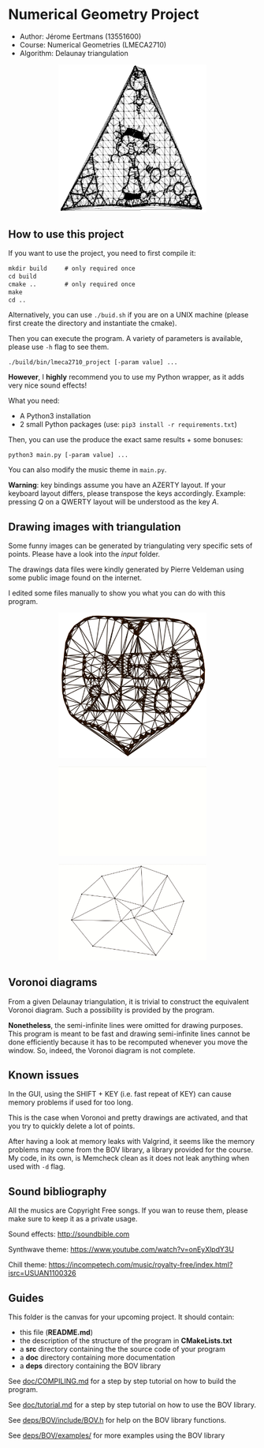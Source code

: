 # Numerical Geometry Project

- Author: Jérome Eertmans (13551600)
- Course: Numerical Geometries (LMECA2710)
- Algorithm: Delaunay triangulation

<p align="center"> <img src="static/lmeca2170.png" width="300"></p>

## How to use this project

If you want to use the project, you need to first compile it:

```
mkdir build     # only required once
cd build
cmake ..        # only required once
make
cd ..
```

Alternatively, you can use `./buid.sh` if you are on a UNIX machine (please first create the directory and instantiate the cmake).

Then you can execute the program. A variety of parameters is available, please use `-h` flag to see them.
```
./build/bin/lmeca2710_project [-param value] ...
```


**However**, I **highly** recommend you to use my Python wrapper, as it adds
very nice sound effects!

What you need:
 - A Python3 installation
 - 2 small Python packages (use: `pip3 install -r requirements.txt`)

Then, you can use the produce the exact same results + some bonuses:
```
python3 main.py [-param value] ...
```

You can also modify the music theme in `main.py`.

**Warning**: key bindings assume you have an AZERTY layout. If your keyboard layout differs, please transpose the keys accordingly.
Example: pressing *Q* on a QWERTY layout will be understood as the key *A*.

## Drawing images with triangulation

Some funny images can be generated by triangulating very specific sets of points.
Please have a look into the *input* folder.

The drawings data files were kindly generated by Pierre Veldeman using some public image found on the internet.

I edited some files manually to show you what you can do with this program.



<p align="center"> <img src="static/love.png" width="300"></p>

<p align="center"> <img src="static/interact.gif" width="300"></p>

<p align="center"> <img src="static/illustration.gif" width="300"></p>

## Voronoi diagrams

From a given Delaunay triangulation, it is trivial to construct the equivalent  Voronoi diagram.
Such a possibility is provided by the program.

**Nonetheless**, the semi-infinite lines were omitted for drawing purposes. This program is meant to be fast
and drawing semi-infinite lines cannot be done efficiently because it has to be recomputed whenever you move the window.
So, indeed, the Voronoi diagram is not complete.

## Known issues

In the GUI, using the SHIFT + KEY (i.e. fast repeat of KEY) can cause memory problems if used for too long.

This is the case when Voronoi and pretty drawings are activated, and that you try to
quickly delete a lot of points.

After having a look at memory leaks with Valgrind, it seems like the memory problems
may come from the BOV library, a library provided for the course. My code, in its own, is
Memcheck clean as it does not leak anything when used with `-d` flag.

## Sound bibliography

All the musics are Copyright Free songs.
If you wan to reuse them, please make sure to keep it as a private usage.

Sound effects:
http://soundbible.com

Synthwave theme:
https://www.youtube.com/watch?v=onEyXlpdY3U

Chill theme:
https://incompetech.com/music/royalty-free/index.html?isrc=USUAN1100326

## Guides

This folder is the canvas for your upcoming project.
It should contain:
 * this file (**README.md**)
 * the description of the structure of the program in **CMakeLists.txt**
 * a **src** directory containing the the source code of your program
 * a **doc** directory containing more documentation
 * a **deps** directory containing the BOV library

See [doc/COMPILING.md](doc/COMPILING.md) for a step by step tutorial
on how to build the program.

See [doc/tutorial.md](doc/tutorial.md) for a step by step tutorial on
how to use the BOV library.

See [deps/BOV/include/BOV.h](deps/BOV/include/BOV.h)
for help on the BOV library functions.

See [deps/BOV/examples/](deps/BOV/examples/) for more
examples using the BOV library
